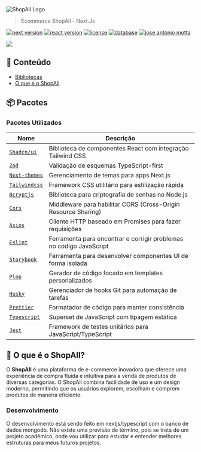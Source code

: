 <picture>
  <source srcset="https://i.ibb.co/tHSQJzV/shopall-alinhado.png" media="(prefers-color-scheme: dark)">
  <source srcset="https://i.ibb.co/vhRTDYk/shopall-alinhado-dark.png" media="(prefers-color-scheme: light)">
  <img src="https://i.ibb.co/tHSQJzV/shopall-light.png" alt="ShopAll Logo">
</picture>

> Ecommerce ShopAll - Next.Js

[![next version](https://img.shields.io/badge/Next-14.1.1-black)](https://nextjs.org/blog/next-14-1) [![react version](https://img.shields.io/badge/React-18.0-blue)](https://react.dev/blog/2022/03/29/react-v18) [![license](https://img.shields.io/badge/License-MIT-green)](https://docs.github.com/pt/repositories/managing-your-repositorys-settings-and-features/customizing-your-repository/licensing-a-repository) [![database](https://img.shields.io/badge/Database-MongoDB-green)](https://www.mongodb.com/) [![jose antonio motta](https://img.shields.io/badge/Desenvolvido_por-José_Antonio_Motta-red)](https://www.linkedin.com/in/jos%C3%A9-antonio-bueno-motta-61006a26b/)

<img src="https://i.ibb.co/bmnyLT8/Home-page-0001.jpg" />


## 🚩 Conteúdo


- [Bibliotecas](#-packages)
- [O que é o ShopAll](#-why-shopall)


## 📦 Pacotes

### Pacotes Utilizados

| Nome | Descrição |
| --- | --- |
| [`Shadcn/ui`](https://github.com/shadcn/ui) | Biblioteca de componentes React com integração Tailwind CSS |
| [`Zod`](https://github.com/colinhacks/zod) | Validação de esquemas TypeScript-first |
| [`Next-themes`](https://github.com/pacocoursey/next-themes) | Gerenciamento de temas para apps Next.js |
| [`Tailwindcss`](https://tailwindcss.com/) | Framework CSS utilitário para estilização rápida |
| [`Bcryptjs`](https://www.npmjs.com/package/bcryptjs) | Biblioteca para criptografia de senhas no Node.js |
| [`Cors`](https://github.com/expressjs/cors) | Middleware para habilitar CORS (Cross-Origin Resource Sharing) |
| [`Axios`](https://axios-http.com/) | Cliente HTTP baseado em Promises para fazer requisições |
| [`Eslint`](https://eslint.org/) | Ferramenta para encontrar e corrigir problemas no código JavaScript |
| [`Storybook`](https://storybook.js.org/) | Ferramenta para desenvolver componentes UI de forma isolada |
| [`Plop`](https://plopjs.com/) | Gerador de código focado em templates personalizados |
| [`Husky`](https://typicode.github.io/husky) | Gerenciador de hooks Git para automação de tarefas |
| [`Prettier`](https://prettier.io/) | Formatador de código para manter consistência |
| [`Typescript`](https://www.typescriptlang.org/) | Superset de JavaScript com tipagem estática |
| [`Jest`](https://jestjs.io/) | Framework de testes unitários para JavaScript/TypeScript |



## 🤖 O que é o ShopAll?

O **ShopAll** é uma plataforma de e-commerce inovadora que oferece uma experiência de compra fluida e intuitiva para a venda de produtos de diversas categorias. O ShopAll combina facilidade de uso e um design moderno, permitindo que os usuários explorem, escolham e comprem produtos de maneira eficiente.

### Desenvolvimento

O desenvolvimento está sendo feito em nextjs/typescript com o banco de dados mongodb. Não existe uma previsão de término, pois se trata de um projeto acadêmico, onde vou utilizar para estudar e entender melhores estruturas para meus futuros projetos.

